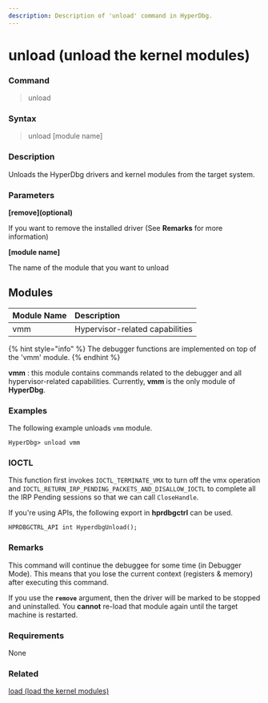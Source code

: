 ```yaml
---
description: Description of 'unload' command in HyperDbg.
---
```


# unload \(unload the kernel modules\)

### Command

> unload

### Syntax

> unload \[module name\]

### Description

Unloads the HyperDbg drivers and kernel modules from the target system.

### Parameters

**\[remove\]\(optional\)**

If you want to remove the installed driver \(See **Remarks** for more information\)


**\[module name\]**

The name of the module that you want to unload

## Modules

| Module Name | Description |
| :--- | :--- |
| vmm | Hypervisor-related capabilities |

{% hint style="info" %}
The debugger functions are implemented on top of the 'vmm' module.
{% endhint %}

**vmm** : this module contains commands related to the debugger and all hypervisor-related capabilities. Currently, **vmm** is the only module of **HyperDbg**.

### Examples

The following example unloads `vmm` module.

```text
HyperDbg> unload vmm
```

### IOCTL

This function first invokes `IOCTL_TERMINATE_VMX` to turn off the vmx operation and `IOCTL_RETURN_IRP_PENDING_PACKETS_AND_DISALLOW_IOCTL` to complete all the IRP Pending sessions so that we can call `CloseHandle`.

If you're using APIs, the following export in **hprdbgctrl** can be used.

```text
HPRDBGCTRL_API int HyperdbgUnload();
```

### Remarks

This command will continue the debuggee for some time \(in Debugger Mode\). This means that you lose the current context \(registers & memory\) after executing this command.

If you use the **`remove`** argument, then the driver will be marked to be stopped and uninstalled. You **cannot** re-load that module again until the target machine is restarted.

### Requirements

None

### Related

[load \(load the kernel modules\)](https://docs.hyperdbg.org/commands/debugging-commands/load)

